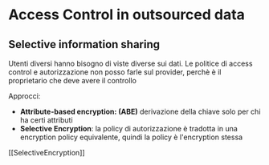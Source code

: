 # Access Control in outsourced data

## Selective information sharing

Utenti diversi hanno bisogno di viste diverse sui dati. Le politice di access control e autorizzazione non posso farle sul provider, perchè è il proprietario che deve avere il controllo

Approcci:
- **Attribute-based encryption: (ABE)** derivazione della chiave solo per chi ha certi attributi
- **Selective Encryption**: la policy di autorizzazione è tradotta in una encryption policy equivalente, quindi la policy è l'encryption stessa

[[SelectiveEncryption]]